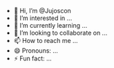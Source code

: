 - 👋 Hi, I’m @Jujoscon
- 👀 I’m interested in ...
- 🌱 I’m currently learning ...
- 💞️ I’m looking to collaborate on ...
- 📫 How to reach me ...
- 😄 Pronouns: ...
- ⚡ Fun fact: ...

<!---
Jujoscon/Jujoscon is a ✨ special ✨ repository because its `README.md` (this file) appears on your GitHub profile.
You can click the Preview link to take a look at your changes.
--->
